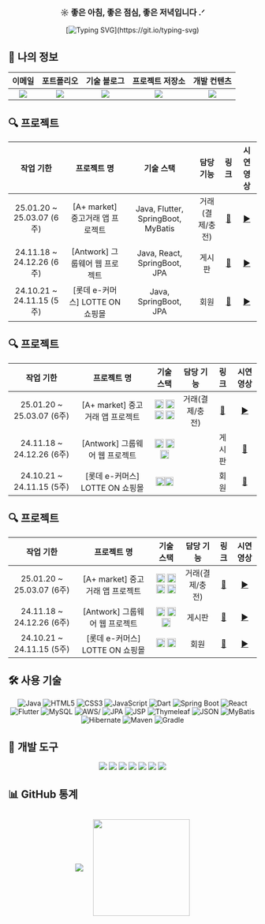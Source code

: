 <div align="center">
  <h3 align="center">☼ 좋은 아침, 좋은 점심, 좋은 저녁입니다 .ᐟ </h3>
  
  [![Typing SVG](https://readme-typing-svg.demolab.com?font=IBM+Plex+Sans+KR&weight=500&duration=4000&pause=1993&color=000000&center=true&vCenter=true&multiline=true&random=true&width=565&lines=%F0%9F%A4%9D+%ED%8C%80%EA%B3%BC+%ED%95%A8%EA%BB%98+%EC%84%B1%EC%9E%A5%ED%95%98%EB%A9%B0%2C+%EA%B0%80%EC%B9%98%EB%A5%BC+%EB%A7%8C%EB%93%A4%EC%96%B4%EA%B0%80%EB%8A%94+%EA%B0%9C%EB%B0%9C%EC%9E%90%E3%80%8C+%EA%B9%80%EB%AF%BC%ED%9D%AC+%E3%80%8D%EC%9E%85%EB%8B%88%EB%8B%A4.)](https://git.io/typing-svg)
</div>

<h2>👀 나의 정보</h2>
<div align="center">
  
| **이메일** | **포트폴리오** | **기술 블로그** | **프로젝트 저장소** | **개발 컨텐츠** |
|:----------:|:-------------:|:--------------:|:------------------:|:--------------:|
| <a href="mailto:minhi0449@gmail.com"><img src="https://img.shields.io/badge/Gmail-EA4335?style=for-the-badge&logo=gmail&logoColor=white" /></a> | <a href="https://www.notion.so/SW-v-1-0-1-1ac26d451b22803c949ff96e7ef07b1f"><img src="https://img.shields.io/badge/Notion-000000?style=for-the-badge&logo=notion&logoColor=white" /></a> | <a href="https://autulatu.tistory.com/"><img src="https://img.shields.io/badge/Tistory-ff524b?style=for-the-badge&logo=tistory&logoColor=white" /></a> | <a href="https://github.com/minhi0449?tab=repositories"><img src="https://img.shields.io/badge/My_Repos-4284f4?style=for-the-badge&logo=github&logoColor=white" /></a> | <a href="https://www.youtube.com/@%EA%B9%80%EB%AF%BC%ED%9D%AC-f4y"><img src="https://img.shields.io/badge/YouTube-FF3839?style=for-the-badge&logo=youtube&logoColor=white" /></a> |
</div>


<h2>🔍 프로젝트 </h2>
<div align="center">
  
| **작업 기한** | **프로젝트 명** | **기술 스택** | **담당 기능** | **링크** | **시연 영상** |
|:---:|:---:|:---:|:---:|:---:|:---:|
| 25.01.20 ~ 25.03.07 (6주) | [A+ market] 중고거래 앱 프로젝트 | Java, Flutter, SpringBoot, MyBatis | 거래(결제/충전) | [🔗](https://github.com/jin123346/APPlusMarket_Flutter) | [▶️](https://github.com/minhi0449/antwork) |
| 24.11.18 ~ 24.12.26 (6주) | [Antwork] 그룹웨어 웹 프로젝트 | Java, React, SpringBoot, JPA | 게시판 | [🔗](https://github.com/minhi0449/antwork) | [▶️](https://www.youtube.com/watch?v=EtwH4WvMnJo) |
| 24.10.21 ~ 24.11.15 (5주) | [롯데 e-커머스] LOTTE ON 쇼핑몰 | Java, SpringBoot, JPA | 회원 | [🔗](https://github.com/minhi0446/TeamProject-LotteOn3) | [▶️](https://www.youtube.com/watch?v=rM2Cj0PMg1Q) |


</div>




<h2>🔍 프로젝트 </h2>
<div align="center">

| **작업 기한** | **프로젝트 명** | **기술 스택** | **담당 기능** | **링크** | **시연 영상** |
|:---:|:---:|:---:|:---:|:---:|:---:|
| 25.01.20 ~ 25.03.07 (6주) | [A+ market] 중고거래 앱 프로젝트 | <span> <img src="https://github.com/user-attachments/assets/d905b76d-37b7-424d-8792-3aef65528aac" height="18" /> <img height="18" src="https://cdn.simpleicons.org/flutter" /> <img height="18" src="https://cdn.simpleicons.org/dart" /> <img height="18" src="https://cdn.simpleicons.org/springboot" /> </span>| 거래(결제/충전) | [🔗](https://github.com/jin123346/APPlusMarket_Flutter) | [▶️](https://github.com/minhi0449/antwork) |
| 24.11.18 ~ 24.12.26 (6주) | [Antwork] 그룹웨어 웹 프로젝트 |  <span><img src="https://github.com/user-attachments/assets/d905b76d-37b7-424d-8792-3aef65528aac" height="18" /> <img height="18" src="https://cdn.simpleicons.org/react" /> <img height="18" src="https://cdn.simpleicons.org/springboot" /> </span>|| 게시판 | [🔗](https://github.com/minhi0449/antwork) | [▶️](https://www.youtube.com/watch?v=EtwH4WvMnJo) |
| 24.10.21 ~ 24.11.15 (5주) | [롯데 e-커머스] LOTTE ON 쇼핑몰 |  <span><img src="https://github.com/user-attachments/assets/d905b76d-37b7-424d-8792-3aef65528aac" height="18" /><img height="18" src="https://cdn.simpleicons.org/springboot" /></span>| | 회원 | [🔗](https://github.com/minhi0446/TeamProject-LotteOn3) | [▶️](https://www.youtube.com/watch?v=rM2Cj0PMg1Q) |

</div>

## 🔍 프로젝트
<div align="center">
  
| 작업 기한 | 프로젝트 명 | 기술 스택 | 담당 기능 | 링크 | 시연 영상 |
|:--------:|:------------:|:---------:|:----------:|:-----:|:----------:|
| 25.01.20 ~ 25.03.07 (6주) | [A+ market] 중고거래 앱 프로젝트 | <span><img src="https://github.com/user-attachments/assets/d905b76d-37b7-424d-8792-3aef65528aac" height="18" /> <img height="18" src="https://cdn.simpleicons.org/flutter" /> <img height="18" src="https://cdn.simpleicons.org/dart" /> <img height="18" src="https://cdn.simpleicons.org/springboot" /></span> | 거래(결제/충전) | [🔗](https://github.com/jin123346/APPlusMarket_Flutter) | [▶️](https://github.com/minhi0449/antwork) |
| 24.11.18 ~ 24.12.26 (6주) | [Antwork] 그룹웨어 웹 프로젝트 | <span><img src="https://github.com/user-attachments/assets/d905b76d-37b7-424d-8792-3aef65528aac" height="18" /> <img height="18" src="https://cdn.simpleicons.org/react" /> <img height="18" src="https://cdn.simpleicons.org/springboot" /></span> | 게시판 | [🔗](https://github.com/minhi0449/antwork) | [▶️](https://www.youtube.com/watch?v=EtwH4WvMnJo) |
| 24.10.21 ~ 24.11.15 (5주) | [롯데 e-커머스] LOTTE ON 쇼핑몰 | <span><img src="https://github.com/user-attachments/assets/d905b76d-37b7-424d-8792-3aef65528aac" height="18" /> <img height="18" src="https://cdn.simpleicons.org/springboot" /></span> | 회원 | [🔗](https://github.com/minhi0449/TeamProject-LotteOn3) | [▶️](https://www.youtube.com/watch?v=rM2Cj0PMg1Q) |

</div>

<h2>🛠 사용 기술</h2>
<!-- 프로그래밍 언어 -->
<div align="center">
  <img src="https://img.shields.io/badge/Java-007396?style=for-the-badge&logo=openjdk&logoColor=white" alt="Java" /> <!-- 백엔드 핵심 언어 -->
  <img src="https://img.shields.io/badge/HTML5-E34F26?style=for-the-badge&logo=html5&logoColor=white" alt="HTML5" /> <!-- 웹 구조 언어 -->
  <img src="https://img.shields.io/badge/CSS3-1572B6?style=for-the-badge&logo=css3&logoColor=white" alt="CSS3" /> <!-- 웹 스타일링 언어 -->
  <img src="https://img.shields.io/badge/JavaScript-F7DF1E?style=for-the-badge&logo=javascript&logoColor=black" alt="JavaScript" /> <!-- 웹 동작 언어 -->
  <img src="https://img.shields.io/badge/Dart-0175C2?style=for-the-badge&logo=dart&logoColor=white" alt="Dart" /> <!-- Flutter 전용 언어 -->
  <!-- 프레임워크 -->
  <img src="https://img.shields.io/badge/Spring Boot-6DB33F?style=for-the-badge&logo=Spring Boot&logoColor=white" alt="Spring Boot"> <!-- 자바 웹 프레임워크 -->
  <img src="https://img.shields.io/badge/React-61DAFB?style=for-the-badge&logo=React&logoColor=black" alt="React"> <!-- 프론트엔드 프레임워크 -->
  <img src="https://img.shields.io/badge/Flutter-02569B?style=for-the-badge&logo=flutter&logoColor=white" alt="Flutter"> <!-- 크로스 플랫폼 프레임워크 -->
  <!-- 데이터베이스 DB -->
  <img src="https://img.shields.io/badge/MySQL-2C6491?style=for-the-badge&logo=mysql&logoColor=white" alt="MySQL" /> <!-- 관계형 데이터베이스 RDBMS : MySQL -->
  <!-- 클라우드 서비스 AWS -->
  <img src="https://img.shields.io/badge/Amazon_AWS-EF880F?style=for-the-badge&logo=amazon&logoColor=white" alt="AWS/"> <!-- 클라우드 서비스 -->
  <!-- 개발 도구 및 라이브러리 -->
  <img src="https://img.shields.io/badge/JPA-6DB33F?style=for-the-badge&logo=Spring&logoColor=white" alt="JPA" /> <!-- 자바 ORM 표준 -->
    <img src="https://img.shields.io/badge/JSP-E34F26?style=for-the-badge&logo=apache-tomcat&logoColor=white" alt="JSP" /> <!-- 자바 서버 페이지(JSP) : Apache Tomcat 로고 사용 -->
  <img src="https://img.shields.io/badge/Thymeleaf-275d1e?style=for-the-badge&logo=Thymeleaf&logoColor=white" alt="Thymeleaf" /> <!-- 자바 템플릿 엔진 -->
  <img src="https://img.shields.io/badge/JSON-000000?style=for-the-badge&logo=JSON&logoColor=white" alt="JSON" /> <!-- 데이터 교환 형식 -->
  <img src="https://img.shields.io/badge/MyBatis-4479A1?style=for-the-badge&logo=apache&logoColor=white" alt="MyBatis" /> <!-- SQL 매핑 프레임워크(MyBatis) : Apache 로고 사용 -->
  <img src="https://img.shields.io/badge/Hibernate-59666C?style=for-the-badge&logo=Hibernate&logoColor=white" alt="Hibernate" /> <!-- 자바 ORM 프레임워크 -->
  <!-- 빌드 도구 -->
  <img src="https://img.shields.io/badge/Maven-C71A36?style=for-the-badge&logo=Apache-Maven&logoColor=white" alt="Maven" /> <!-- 자바 빌드 도구 -->
  <img src="https://img.shields.io/badge/Gradle-02303A?style=for-the-badge&logo=Gradle&logoColor=white" alt="Gradle" /> <!-- 자바 빌드 도구 -->
</div>

<h2>🔧 개발 도구</h2>
<div align="center">
  <img src="https://img.shields.io/badge/Eclipse_IDE-2f276d?style=for-the-badge&logo=Eclipse&logoColor=white" />
  <img src="https://img.shields.io/badge/VSCode-177cda?style=for-the-badge&logo=visual-studio-code&logoColor=white" />
  <img src="https://img.shields.io/badge/IntelliJ_IDEA-111317?style=for-the-badge&logo=IntelliJ%20IDEA&logoColor=white" />
  <img src="https://img.shields.io/badge/Tomcat-F8DC75?style=for-the-badge&logo=Apache%20Tomcat&logoColor=black" />
  <img src="https://img.shields.io/badge/GitHub-181717?style=for-the-badge&logo=GitHub&logoColor=white" />
  <img src="https://img.shields.io/badge/Slack-4A154B?style=for-the-badge&logo=Slack&logoColor=white" />
  <img src="https://img.shields.io/badge/Android%20Studio-30bd88?style=for-the-badge&logo=android-studio&logoColor=white" />
</div>


<h2>📊 GitHub 통계</h2>
<div align="center" style="margin: 30px 0;">
  <div style="display: flex; justify-content: center; gap: 20px; align-items: center; flex-wrap: wrap;">
    <img src="https://github-readme-stats.vercel.app/api?username=minhi0449&custom_title=김민희%27s%20Github%20Stats&bg_color=180,000000,&title_color=000000&text_color=000000" />
    <img src="https://github-readme-stats.vercel.app/api/top-langs/?username=minhi0449&layout=compact&bg_color=180,000000,&title_color=000000&text_color=000000" height="196" />
  </div>
</div>



